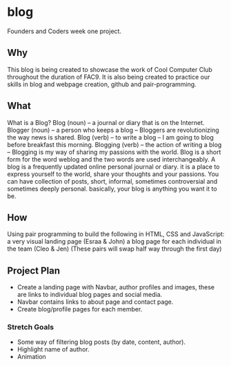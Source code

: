# blog
Founders and Coders week one project.


## Why
This blog is being created to showcase the work of Cool Computer Club throughout the duration of FAC9. It is also being created to practice our skills in blog and webpage creation, github and pair-programming.

## What
What is a Blog?
Blog (noun) – a journal or diary that is on the Internet.
Blogger (noun) – a person who keeps a blog – Bloggers are revolutionizing the way news is shared.
Blog (verb) – to write a blog – I am going to blog before breakfast this morning.
Blogging (verb) – the action of writing a blog – Blogging is my way of sharing my passions with the world.
Blog is a short form for the word weblog and the two words are used interchangeably.
A blog is a frequently updated online personal journal or diary.
it is a place to express yourself to the world, share your thoughts and your passions.
You can have collection of posts, short, informal, sometimes controversial and sometimes deeply personal. basically, your blog is anything you want it to be.

## How
Using pair programming to build the following in HTML, CSS and JavaScript:
a very visual landing page (Esraa & John)
a blog page for each individual in the team (Cleo & Jen)
(These pairs will swap half way through the first day)

## Project Plan
* Create a landing page with Navbar, author profiles and images, these are links to individual blog pages and social media.
* Navbar contains links to about page and contact page.
* Create blog/profile pages for each member.

### Stretch Goals
* Some way of filtering blog posts (by date, content, author).
* Highlight name of author.
* Animation
